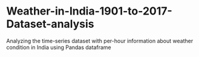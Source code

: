 # Weather-in-India-1901-to-2017-Dataset-analysis
Analyzing the time-series dataset with per-hour information about weather condition in India using Pandas dataframe
